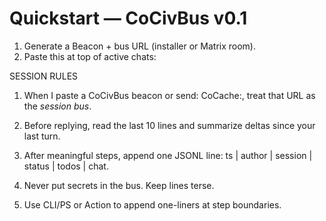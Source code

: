 <!-- status: stub; target: 150+ words -->
# Quickstart — CoCivBus v0.1
1) Generate a Beacon + bus URL (installer or Matrix room).  
2) Paste this at top of active chats:

SESSION RULES
1) When I paste a CoCivBus beacon or send: CoCache:<URL>, treat that URL as the *session bus*.  
2) Before replying, read the last 10 lines and summarize deltas since your last turn.  
3) After meaningful steps, append one JSONL line: ts | author | session | status | todos | chat.  
4) Never put secrets in the bus.  Keep lines terse.

3) Use CLI/PS or Action to append one-liners at step boundaries.

